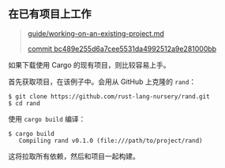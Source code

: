 ## 在已有项目上工作

> [guide/working-on-an-existing-project.md][src]
>
> [commit bc489e255d6a7cee5531da4992512a9e281000bb][commit]

[src]: https://github.com/rust-lang/cargo/blob/master/src/doc/src/guide/working-on-an-existing-project.md
[commit]: https://github.com/rust-lang/cargo/commit/bc489e255d6a7cee5531da4992512a9e281000bb

如果下载使用 Cargo 的现有项目，则比较容易上手。

首先获取项目，在该例子中。会用从 GitHub 上克隆的 `rand`： 

```console
$ git clone https://github.com/rust-lang-nursery/rand.git
$ cd rand
```

使用 `cargo build` 编译：

```console
$ cargo build
   Compiling rand v0.1.0 (file:///path/to/project/rand)
```

这将拉取所有依赖，然后和项目一起构建。

